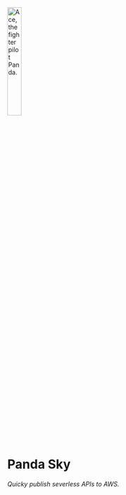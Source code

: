 <img alt="Ace, the fighter pilot Panda." src="./logo.jpg" width="25%"/>

# Panda Sky

_Quicky publish severless APIs to AWS._



